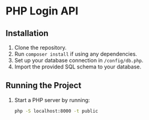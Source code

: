 # PHP Login API

## Installation

1. Clone the repository.
2. Run `composer install` if using any dependencies.
3. Set up your database connection in `/config/db.php`.
4. Import the provided SQL schema to your database.

## Running the Project

1. Start a PHP server by running:
   ```bash
   php -S localhost:8000 -t public